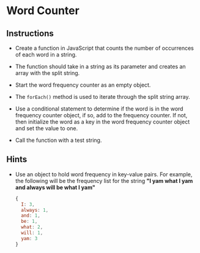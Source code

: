 # Word Counter

## Instructions

* Create a function in JavaScript that counts the number of occurrences of each word in a string. 

* The function should take in a string as its parameter and creates an array with the split string. 

* Start the word frequency counter as an empty object.

* The `forEach()` method is used to iterate through the split string array.

* Use a conditional statement to determine if the word is in the word frequency counter object, if so, add to the frequency counter. If not, then initialize the word as a key in the word frequency counter object and set the value to one. 

* Call the function with a test string.  

## Hints

* Use an object to hold word frequency in key-value pairs. For example, the following will be the frequency list for the string **"I yam what I yam and always will be what I yam"**

  ```js
  {
    I: 3,
    always: 1,
    and: 1,
    be: 1,
    what: 2,
    will: 1,
    yam: 3
  }
  ```
